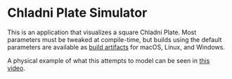 # Chladni Plate Simulator

This is an application that visualizes a square Chladni Plate.
Most parameters must be tweaked at compile-time, but builds using the default parameters are available as
[build artifacts](https://github.com/furrz/rs-chladni/actions) for macOS, Linux, and Windows.

A physical example of what this attempts to model can be seen in
[this video](https://www.youtube.com/watch?v=rjueHI002Fg).
